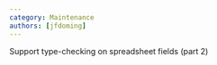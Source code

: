 ```yaml
---
category: Maintenance
authors: [jfdoming]
---
```


Support type-checking on spreadsheet fields (part 2)
